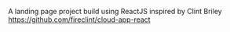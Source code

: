 A landing page project build using ReactJS inspired by Clint Briley https://github.com/fireclint/cloud-app-react
